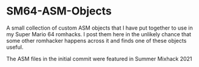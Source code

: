 # SM64-ASM-Objects
A small collection of custom ASM objects that I have put together to use in my Super Mario 64 romhacks. 
I post them here in the unlikely chance that some other romhacker happens across it and finds one of these objects useful. 

The ASM files in the initial commit were featured in Summer Mixhack 2021